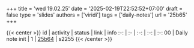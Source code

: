+++
title = 'wed 19.02.25'
date = '2025-02-19T22:52:52+07:00'
draft = false
type = 'slides'
authors = ['viridi']
tags = ['daily-notes']
url = '25b65'
+++

{{< center >}}
id | activity | status | link | info
:-: | :- | :-: | :-: | :-:
00 | Daily note init | 1 | [25b64](/notes/25b64) | s2255
{{< /center >}}
